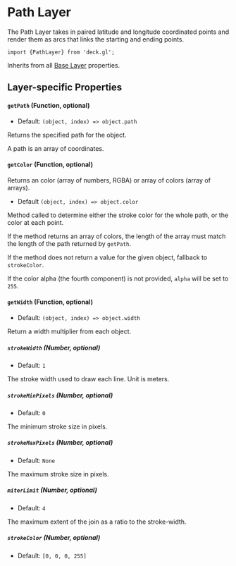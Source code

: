 # Path Layer

The Path Layer takes in paired latitude and longitude coordinated points and
render them as arcs that links the starting and ending points.

    import {PathLayer} from 'deck.gl';

Inherits from all [Base Layer](/docs/layers/base-layer.md) properties.

## Layer-specific Properties

#### `getPath` (Function, optional)

- Default: `(object, index) => object.path`

Returns the specified path for the object.

A path is an array of coordinates.


#### `getColor` (Function, optional)

Returns an color (array of numbers, RGBA) or array of colors (array of arrays).

- Default `(object, index) => object.color`

Method called to determine either the stroke color for the whole path, or the
color at each point.

If the method returns an array of colors, the length of the array must match
the length of the path returned by `getPath`.

If the method does not return a value for the given object,
fallback to `strokeColor`.

If the color alpha (the fourth component) is not provided,
`alpha` will be set to `255`.


#### `getWidth` (Function, optional)

- Default: `(object, index) => object.width`

Return a width multiplier from each object.


##### `strokeWidth` (Number, optional)

- Default: `1`

The stroke width used to draw each line. Unit is meters.

##### `strokeMinPixels` (Number, optional)

- Default: `0`

The minimum stroke size in pixels.


##### `strokeMaxPixels` (Number, optional)

- Default: `None`

The maximum stroke size in pixels.


##### `miterLimit` (Number, optional)

- Default: `4`

The maximum extent of the join as a ratio to the stroke-width.


##### `strokeColor` (Number, optional)

- Default: `[0, 0, 0, 255]`

